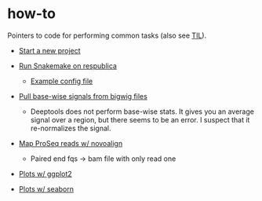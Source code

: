 # how-to
Pointers to code for performing common tasks (also see [TIL](https://github.com/samesense/TIL/)).

* [Start a new project](https://github.com/samesense/cookiecutter-data-science)

* [Run Snakemake on respublica](https://github.com/samesense/run-proseq/blob/master/src/rules/run_respublica.sh)
    * [Example config file](https://github.com/samesense/run-proseq/blob/master/configs/cluster.yaml)

* [Pull base-wise signals from bigwig files](https://github.com/samesense/run-proseq/blob/master/src/rules/sf_desert.py#L46)
    * Deeptools does not perform base-wise stats. It gives you an average signal over a region, but there seems to be an error. I suspect that it re-normalizes the signal.
    
* [Map ProSeq reads w/ novoalign](https://github.com/samesense/run-proseq/blob/master/src/rules/sf_novo_test.py)
    * Paired end fqs -> bam file with only read one

* [Plots w/ ggplot2](ggplot2/)

* [Plots w/ seaborn](seaborn/)
